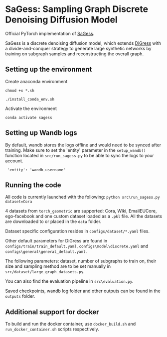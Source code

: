 # SaGess: Sampling Graph Discrete Denoising Diffusion Model

Official PyTorch implementation of [SaGess](https://arxiv.org/pdf/2306.16827.pdf).

SaGess is a discrete denoising diffusion model, which extends [DiGress](https://github.com/cvignac/DiGress) with a divide-and-conquer strategy to generate large synthetic networks by training on subgraph samples and reconstructing the overall graph.


## Setting up the environment

Create anaconda environment
```
chmod +x *.sh

./install_conda_env.sh
```

Activate the environment
```
conda activate sagess
```


## Setting up Wandb logs

By default, wandb stores the logs offline and would need to be synced after training.
Make sure to set the 'entity' parameter in the `setup_wandb()` function located in `src/run_sagess.py` to be able to sync the logs to your account.  
```
 'entity': 'wandb_username'
```


## Running the code
    
All code is currently launched with the following: 
``` python src\run_sagess.py dataset=Cora ```

4 datasets from `torch_geometric` are supported: Cora, Wiki, EmailEUCore, ego-facebook and one custom dataset loaded as a `.pkl` file. All the datasets are downloaded to or placed in the `data` folder. 

Dataset specific configuration resides in `configs/dataset/*.yaml` files. 

Other default parameters for DiGress are found in `configs/train/train_default.yaml`, `configs\model\discrete.yaml` and `configs\general\general_default.yaml`. 

The following parameters: dataset, number of subgraphs to train on, their size and sampling method are to be set manually in `src/dataset/large_graph_datasets.py`.

You can also find the evaluation pipeline in `src\evaluation.py`. 

Saved checkpoints, wandb log folder and other outputs can be found in the `outputs` folder. 


## Additional support for docker

To build and run the docker container, use `docker_build.sh` and `run_docker_container.sh` scripts respectively. 
